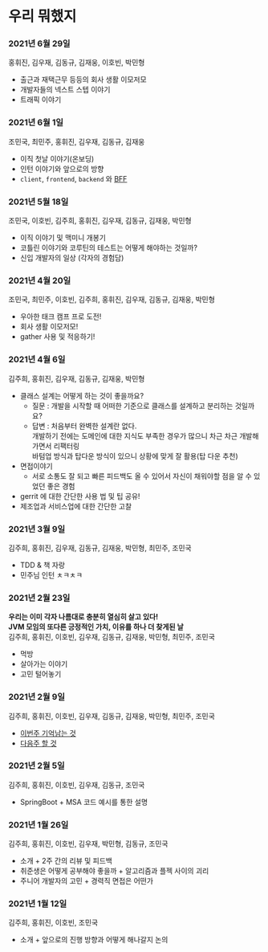 # 우리 뭐했지  
### 2021년 6월 29일    
홍휘진, 김우재, 김동규, 김재웅, 이호빈, 박민형   
             
* 출근과 재택근무 등등의 회사 생활 이모저모    
* 개발자들의 넥스트 스텝 이야기      
* 트래픽 이야기  

### 2021년 6월 1일    
조민국, 최민주, 홍휘진, 김우재, 김동규, 김재웅   
         
* 이직 첫날 이야기(온보딩)    
* 인턴 이야기와 앞으로의 방향     
* `client`, `frontend`, `backend` 와 [BFF](https://seungdols.tistory.com/865)      

### 2021년 5월 18일    
조민국, 이호빈, 김주희, 홍휘진, 김우재, 김동규, 김재웅, 박민형   
      
* 이직 이야기 및 맥미니 개봉기        
* 코틀린 이야기와 코루틴의 테스트는 어떻게 해야하는 것일까?        
* 신입 개발자의 일상 (각자의 경험담)    
   
### 2021년 4월 20일 
조민국, 최민주, 이호빈, 김주희, 홍휘진, 김우재, 김동규, 김재웅, 박민형   
  
* 우아한 태크 캠프 프로 도전!
* 회사 생활 이모저모!     
* gather 사용 및 적응하기!     

### 2021년 4월 6일 
김주희, 홍휘진, 김우재, 김동규, 김재웅, 박민형   

* 클래스 설계는 어떻게 하는 것이 좋을까요?   
  * 질문 : 개발을 시작할 때 어떠한 기준으로 클래스를 설계하고 분리하는 것일까요?     
  * 답변 : 처음부터 완벽한 설계란 없다.   
    개발하기 전에는 도메인에 대한 지식도 부족한 경우가 많으니 차근 차근 개발해가면서 리팩터링     
    바텀업 방식과 탑다운 방식이 있으니 상황에 맞게 잘 활용(탑 다운 추천)  
* 면접이야기  
  * 서로 소통도 잘 되고 빠른 피드백도 올 수 있어서 자신이 채워야할 점을 알 수 있었던 좋은 경험   
* gerrit 에 대한 간단한 사용 법 및 팁 공유!     
* 제조업과 서비스업에 대한 간단한 고찰        
  
### 2021년 3월 9일
김주희, 홍휘진, 김우재, 김동규, 김재웅, 박민형, 최민주, 조민국
* TDD & 책 자랑
* 민주님 인턴 ㅊㅋㅊㅋ

### 2021년 2월 23일
**우리는 이미 각자 나름대로 충분히 열심히 살고 있다!**<br>
**JVM 모임의 또다른 긍정적인 가치, 이유를 하나 더 찾게된 날**<br>
김주희, 홍휘진, 이호빈, 김우재, 김동규, 김재웅, 박민형, 최민주, 조민국
* 먹방
* 살아가는 이야기
* 고민 털어놓기

### 2021년 2월 9일
김주희, 홍휘진, 이호빈, 김우재, 김동규, 김재웅, 박민형, 최민주, 조민국
* [이번주 기억남는 것](img/20210209_이번주.jpg)
* [다음주 할 것](img/20210209_다음주.jpg)

### 2021년 2월 5일
김주희, 홍휘진, 이호빈, 김우재, 김동규, 조민국
* SpringBoot + MSA 코드 예시를 통한 설명

### 2021년 1월 26일
김주희, 홍휘진, 이호빈, 김우재, 박민형, 김동규, 조민국
* 소개 + 2주 간의 리뷰 및 피드백
* 취준생은 어떻게 공부해야 좋을까 + 알고리즘과 플젝 사이의 괴리
* 주니어 개발자의 고민 + 경력직 면접은 어떤가

### 2021년 1월 12일
김주희, 홍휘진, 이호빈, 조민국
* 소개 + 앞으로의 진행 방향과 어떻게 해나갈지 논의
